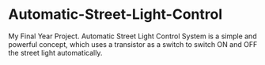 # Automatic-Street-Light-Control

My Final Year Project. Automatic Street Light Control System is a simple and powerful concept, which uses a transistor as a switch to switch ON and OFF the street light automatically.
